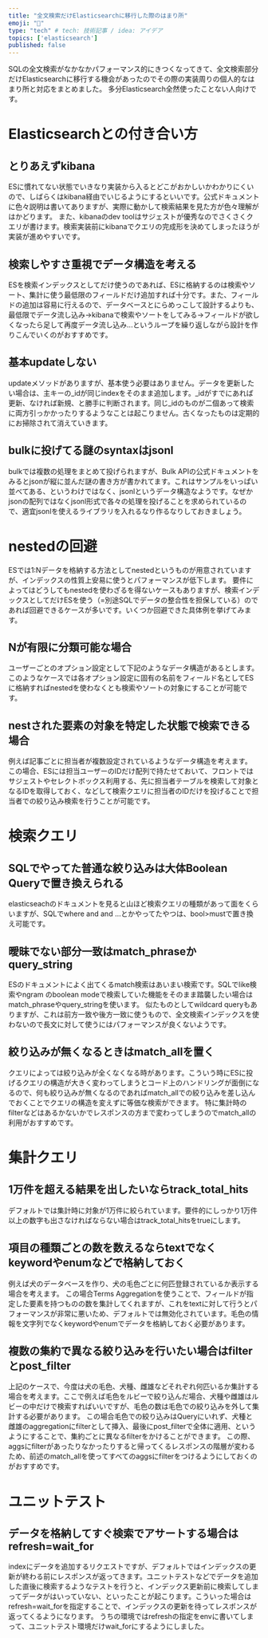 ```yaml
---
title: "全文検索だけElasticsearchに移行した際のはまり所"
emoji: "🙌"
type: "tech" # tech: 技術記事 / idea: アイデア
topics: ['elasticsearch']
published: false
---
```

SQLの全文検索がなかなかパフォーマンス的にきつくなってきて、全文検索部分だけElasticsearchに移行する機会があったのでその際の実装周りの個人的なはまり所と対応をまとめました。
多分Elasticsearch全然使ったことない人向けです。

# Elasticsearchとの付き合い方

## とりあえずkibana

ESに慣れてない状態でいきなり実装から入るとどこがおかしいかわかりにくいので、しばらくはkibana経由でいじるようにするといいです。公式ドキュメントに色々説明は書いてありますが、実際に動かして検索結果を見た方が色々理解がはかどります。
また、kibanaのdev toolはサジェストが優秀なのでさくさくクエリが書けます。検索実装前にkibanaでクエリの完成形を決めてしまったほうが実装が進めやすいです。

## 検索しやすさ重視でデータ構造を考える

ESを検索インデックスとしてだけ使うのであれば、ESに格納するのは検索やソート、集計に使う最低限のフィールドだけ追加すれば十分です。また、フィールドの追加は容易に行えるので、データベースとにらめっこして設計するよりも、最低限でデータ流し込み→kibanaで検索やソートをしてみる→フィールドが欲しくなったら足して再度データ流し込み...というループを繰り返しながら設計を作りこんでいくのがおすすめです。

## 基本updateしない
updateメソッドがありますが、基本使う必要はありません。データを更新したい場合は、主キーの_idが同じindexをそのまま追加します。_idがすでにあれば更新、なければ新規、と勝手に判断されます。同じ_idのものが二個あって検索に両方引っかかったりするようなことは起こりません。古くなったものは定期的にお掃除されて消えていきます。

## bulkに投げてる謎のsyntaxはjsonl
bulkでは複数の処理をまとめて投げられますが、Bulk APIの公式ドキュメントをみるとjsonが縦に並んだ謎の書き方が書かれてます。これはサンプルをいっぱい並べてある、というわけではなく、jsonlというデータ構造なようです。なぜかjsonの配列ではなくjsonl形式で各々の処理を投げることを求められているので、適宜jsonlを使えるライブラリを入れるなり作るなりしておきましょう。

# nestedの回避
ESでは1:Nデータを格納する方法としてnestedというものが用意されていますが、インデックスの性質上安易に使うとパフォーマンスが低下します。
要件によってはどうしてもnestedを使わざるを得ないケースもありますが、検索インデックスとしてだけESを使う（=別途SQLでデータの整合性を担保している）のであれば回避できるケースが多いです。いくつか回避できた具体例を挙げてみます。

## Nが有限に分類可能な場合
ユーザーごとのオプション設定として下記のようなデータ構造があるとします。
このようなケースでは各オプション設定に固有の名前をフィールド名としてESに格納すればnestedを使わなくとも検索やソートの対象にすることが可能です。

## nestされた要素の対象を特定した状態で検索できる場合
例えば記事ごとに担当者が複数設定されているようなデータ構造を考えます。
この場合、ESには担当ユーザーのIDだけ配列で持たせておいて、フロントではサジェストやセレクトボックス利用する、先に担当者テーブルを検索して対象となるIDを取得しておく、などして検索クエリに担当者のIDだけを投げることで担当者での絞り込み検索を行うことが可能です。

# 検索クエリ
## SQLでやってた普通な絞り込みは大体Boolean Queryで置き換えられる
elasticseachのドキュメントを見ると山ほど検索クエリの種類があって面をくらいますが、SQLでwhere and and ...とかやってたやつは、bool>mustで置き換え可能です。

## 曖昧でない部分一致はmatch_phraseかquery_string
ESのドキュメントによく出てくるmatch検索はあいまい検索です。SQLでlike検索やngram のboolean modeで検索していた機能をそのまま踏襲したい場合はmatch_phraseやquery_stringを使います。
似たものとしてwildcard queryもありますが、これは前方一致や後方一致に使うもので、全文検索インデックスを使わないので長文に対して使うにはパフォーマンスが良くないようです。

## 絞り込みが無くなるときはmatch_allを置く
クエリによっては絞り込みが全くなくなる時があります。こういう時にESに投げるクエリの構造が大きく変わってしまうとコード上のハンドリングが面倒になるので、何も絞り込みが無くなるのであればmatch_allでの絞り込みを差し込んでおくことでクエリの構造を変えずに等価な検索ができます。
特に集計時のfilterなどはあるかないかでレスポンスの方まで変わってしまうのでmatch_allの利用がおすすめです。


# 集計クエリ
## 1万件を超える結果を出したいならtrack_total_hits
デフォルトでは集計時に対象が1万件に絞られています。要件的にしっかり1万件以上の数字も出さなければならない場合はtrack_total_hitsをtrueにします。

## 項目の種類ごとの数を数えるならtextでなくkeywordやenumなどで格納しておく
例えば犬のデータベースを作り、犬の毛色ごとに何匹登録されているか表示する場合を考えます。
この場合Terms Aggregationを使うことで、フィールドが指定した要素を持つものの数を集計してくれますが、これをtextに対して行うとパフォーマンスが非常に悪いため、デフォルトでは無効化されています。毛色の情報を文字列でなくkeywordやenumでデータを格納しておく必要があります。

## 複数の集約で異なる絞り込みを行いたい場合はfilterとpost_filter
上記のケースで、今度は犬の毛色、犬種、雌雄などそれぞれ何匹いるか集計する場合を考えます。ここで例えば毛色をルビーで絞り込んだ場合、犬種や雌雄はルビーの中だけで検索すればいいですが、毛色の数は毛色での絞り込みを外して集計する必要があります。
この場合毛色での絞り込みはQueryにいれず、犬種と雌雄のaggregationにfilterとして挿入、最後にpost_filterで全体に適用、というようにすることで、集約ごとに異なるfilterをかけることができます。
この際、aggsにfilterがあったりなかったりすると帰ってくるレスポンスの階層が変わるため、前述のmatch_allを使ってすべてのaggsにfilterをつけるようにしておくのがおすすめです。

# ユニットテスト
## データを格納してすぐ検索でアサートする場合はrefresh=wait_for
indexにデータを追加するリクエストですが、デフォルトではインデックスの更新が終わる前にレスポンスが返ってきます。ユニットテストなどでデータを追加した直後に検索するようなテストを行うと、インデックス更新前に検索してしまってデータがはいっていない、といったことが起こります。こういった場合はrefresh=wait_forを指定することで、インデックスの更新を待ってレスポンスが返ってくるようになります。
うちの環境ではrefreshの指定をenvに書いてしまって、ユニットテスト環境だけwait_forにするようにしました。